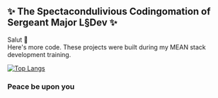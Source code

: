

## ✨ The Spectacondulivious Codingomation of Sergeant Major L§Dev ✨


Salut 👋
<br />
Here's more code. 
These projects were built during my MEAN stack development training.

[![Top Langs](https://github-readme-stats.vercel.app/api/top-langs/?username=LDEV0422&hide=stars,commits,prs,issues,contribs&layout=compact&theme=dracula)](https://github.com/LDEV0422)


### Peace be upon you

